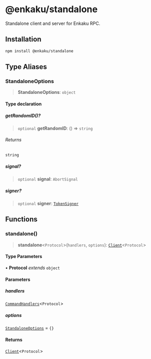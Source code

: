 # @enkaku/standalone

Standalone client and server for Enkaku RPC.

## Installation

```sh
npm install @enkaku/standalone
```

## Type Aliases

### StandaloneOptions

> **StandaloneOptions**: `object`

#### Type declaration

##### getRandomID()?

> `optional` **getRandomID**: () => `string`

###### Returns

`string`

##### signal?

> `optional` **signal**: `AbortSignal`

##### signer?

> `optional` **signer**: [`TokenSigner`](../token/index.md#tokensigner)

## Functions

### standalone()

> **standalone**\<`Protocol`\>(`handlers`, `options`): [`Client`](../client/index.md#clientprotocol-clientdefinitions)\<`Protocol`\>

#### Type Parameters

• **Protocol** *extends* `object`

#### Parameters

##### handlers

[`CommandHandlers`](../server/index.md#commandhandlersprotocol)\<`Protocol`\>

##### options

[`StandaloneOptions`](index.md#standaloneoptions) = `{}`

#### Returns

[`Client`](../client/index.md#clientprotocol-clientdefinitions)\<`Protocol`\>

